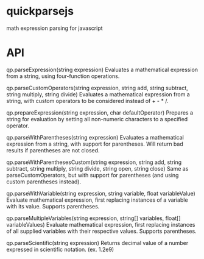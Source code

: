# quickparsejs
math expression parsing for javascript
# API
qp.parseExpression(string expression)
Evaluates a mathematical expression from a string, using four-function operations.

qp.parseCustomOperators(string expression, string add, string subtract, string multiply, string divide)
Evaluates a mathematical expression from a string, with custom operators to be considered instead of + - * /.

qp.prepareExpression(string expression, char defaultOperator)
Prepares a string for evaluation by setting all non-numeric characters to a specified operator.

qp.parseWithParentheses(string expression)
Evaluates a mathematical expression from a string, with support for parentheses. Will return bad results if parentheses are not closed.

qp.parseWithParenthesesCustom(string expression, string add, string subtract, string multiply, string divide, string open, string close)
Same as parseCustomOperators, but with support for parentheses (and using custom parentheses instead).

qp.parseWithVariable(string expression, string variable, float variableValue)
Evaluate mathematical expression, first replacing instances of a variable with its value. Supports parentheses.

qp.parseMultipleVariables(string expression, string[] variables, float[] variableValues)
Evaluate mathematical expression, first replacing instances of all supplied variables with their respective values. Supports parentheses.

qp.parseScientific(string expression)
Returns decimal value of a number expressed in scientific notation. (ex. 1.2e9)
